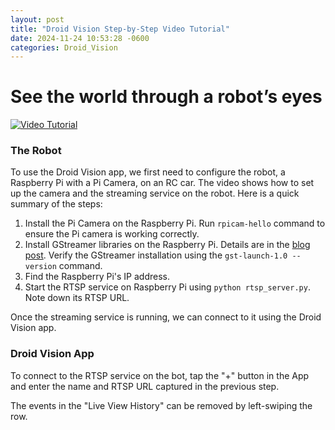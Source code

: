 ```yaml
---
layout: post
title: "Droid Vision Step-by-Step Video Tutorial"
date: 2024-11-24 10:53:28 -0600
categories: Droid_Vision
---
```

# See the world through a robot’s eyes 

[![Video Tutorial](https://img.youtube.com/vi/UXnyetTAiyk/0.jpg)](https://www.youtube.com/watch?v=UXnyetTAiyk)

### The Robot
To use the Droid Vision app, we first need to configure the robot, a Raspberry Pi with a Pi Camera, on an RC car. The video shows how to set up the camera and the streaming service on the robot. Here is a quick summary of the steps:

1. Install the Pi Camera on the Raspberry Pi. Run `rpicam-hello` command to ensure the Pi camera is working correctly.
3. Install GStreamer libraries on the Raspberry Pi. Details are in the [blog post](2024-11-18-DroidVision-RC.md#setup-gstreamer-on-the-raspberry-pi). Verify the GStreamer installation using the `gst-launch-1.0 --version` command.
3. Find the Raspberry Pi's IP address.
4. Start the RTSP service on Raspberry Pi using `python rtsp_server.py`. Note down its RTSP URL.

Once the streaming service is running, we can connect to it using the Droid Vision app. 

### Droid Vision App
To connect to the RTSP service on the bot, tap the "+" button in the App and enter the name and RTSP URL captured in the previous step. 

The events in the "Live View History" can be removed by left-swiping the row. 
